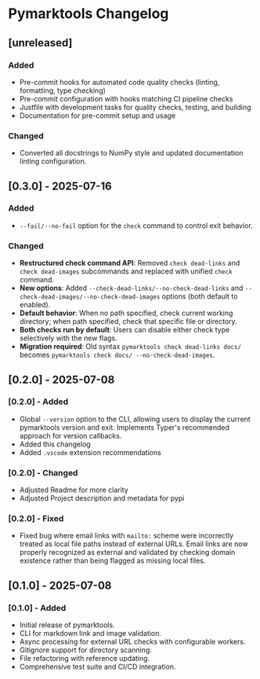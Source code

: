 # Pymarktools Changelog

## [unreleased]

### Added

- Pre-commit hooks for automated code quality checks (linting, formatting, type checking)
- Pre-commit configuration with hooks matching CI pipeline checks
- Justfile with development tasks for quality checks, testing, and building
- Documentation for pre-commit setup and usage

### Changed

- Converted all docstrings to NumPy style and updated documentation linting configuration.

## [0.3.0] - 2025-07-16

### Added

- `--fail/--no-fail` option for the `check` command to control exit behavior.

### Changed

- **Restructured check command API**: Removed `check dead-links` and `check dead-images` subcommands and replaced with
  unified `check` command.
- **New options**: Added `--check-dead-links/--no-check-dead-links` and `--check-dead-images/--no-check-dead-images`
  options (both default to enabled).
- **Default behavior**: When no path specified, check current working directory; when path specified, check that
  specific file or directory.
- **Both checks run by default**: Users can disable either check type selectively with the new flags.
- **Migration required**: Old syntax `pymarktools check dead-links docs/` becomes
  `pymarktools check docs/ --no-check-dead-images`.

## [0.2.0] - 2025-07-08

### [0.2.0] - Added

- Global `--version` option to the CLI, allowing users to display the current pymarktools version and exit. Implements
  Typer's recommended approach for version callbacks.
- Added this changelog
- Added `.vscode` extension recommendations

### [0.2.0] - Changed

- Adjusted Readme for more clarity
- Adjusted Project description and metadata for pypi

### [0.2.0] - Fixed

- Fixed bug where email links with `mailto:` scheme were incorrectly treated as local file paths instead of external
  URLs. Email links are now properly recognized as external and validated by checking domain existence rather than
  being flagged as missing local files.

## [0.1.0] - 2025-07-08

### [0.1.0] - Added

- Initial release of pymarktools.
- CLI for markdown link and image validation.
- Async processing for external URL checks with configurable workers.
- Gitignore support for directory scanning.
- File refactoring with reference updating.
- Comprehensive test suite and CI/CD integration.
